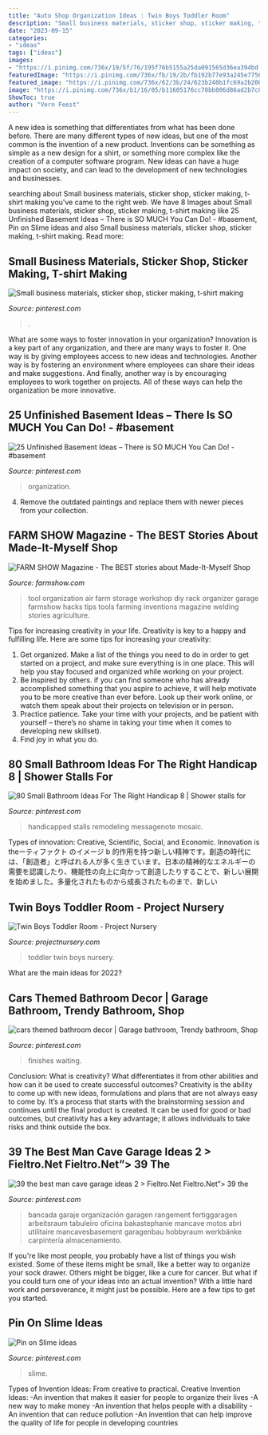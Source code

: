 ```yaml
---
title: "Auto Shop Organization Ideas : Twin Boys Toddler Room"
description: "Small business materials, sticker shop, sticker making, t-shirt making"
date: "2023-09-15"
categories:
- "ideas"
tags: ["ideas"]
images:
- "https://i.pinimg.com/736x/19/5f/76/195f76b5155a25da091565d36ea394bd.jpg"
featuredImage: "https://i.pinimg.com/736x/fb/19/2b/fb192b77e93a245e775607353228b531.jpg"
featured_image: "https://i.pinimg.com/736x/62/3b/24/623b240b1fc69a2b20005dae1d70c451.jpg"
image: "https://i.pinimg.com/736x/b1/16/05/b11605176cc78bb806d86ad2b7c07af9.jpg"
ShowToc: true
author: "Vern Feest"
---
```



A new idea is something that differentiates from what has been done before. There are many different types of new ideas, but one of the most common is the invention of a new product. Inventions can be something as simple as a new design for a shirt, or something more complex like the creation of a computer software program. New ideas can have a huge impact on society, and can lead to the development of new technologies and businesses.

	

		
searching about Small business materials, sticker shop, sticker making, t-shirt making you've came to the right web. We have 8 Images about Small business materials, sticker shop, sticker making, t-shirt making like 25 Unfinished Basement Ideas – There is SO MUCH You Can Do! - #basement, Pin on Slime ideas and also Small business materials, sticker shop, sticker making, t-shirt making. Read more:
		
    
## Small Business Materials, Sticker Shop, Sticker Making, T-shirt Making

<img loading=lazy src="https://i.pinimg.com/736x/94/aa/51/94aa51ed344bf24e559053182afbd197.jpg" onerror="this.onerror=null;this.src='https://tse2.mm.bing.net/th?id=OIP.qwrULjq3MO2tOJNB9GrQFgHaNK&amp;pid=15.1';" alt="Small business materials, sticker shop, sticker making, t-shirt making">

_Source: pinterest.com_

>. 

	

What are some ways to foster innovation in your organization?
Innovation is a key part of any organization, and there are many ways to foster it. One way is by giving employees access to new ideas and technologies. Another way is by fostering an environment where employees can share their ideas and make suggestions. And finally, another way is by encouraging employees to work together on projects. All of these ways can help the organization be more innovative.

    
## 25 Unfinished Basement Ideas – There Is SO MUCH You Can Do! - #basement

<img loading=lazy src="https://i.pinimg.com/736x/19/5f/76/195f76b5155a25da091565d36ea394bd.jpg" onerror="this.onerror=null;this.src='https://tse3.mm.bing.net/th?id=OIP.EoOG5WhO-9if0_2-uRzW6wHaJ4&amp;pid=15.1';" alt="25 Unfinished Basement Ideas – There is SO MUCH You Can Do! - #basement">

_Source: pinterest.com_

>organization. 

	

4. Remove the outdated paintings and replace them with newer pieces from your collection. 

    
## FARM SHOW Magazine - The BEST Stories About Made-It-Myself Shop

<img loading=lazy src="https://www.farmshow.com/images/articles/37/1/4476_l.jpg" onerror="this.onerror=null;this.src='https://tse4.mm.bing.net/th?id=OIP.m58FpEOt-1BxK7WZPGcdJQHaKn&amp;pid=15.1';" alt="FARM SHOW Magazine - The BEST stories about Made-It-Myself Shop">

_Source: farmshow.com_

>tool organization air farm storage workshop diy rack organizer garage farmshow hacks tips tools farming inventions magazine welding stories agriculture. 

	

Tips for increasing creativity in your life.
Creativity is key to a happy and fulfilling life. Here are some tips for increasing your creativity: 
1. Get organized. Make a list of the things you need to do in order to get started on a project, and make sure everything is in one place. This will help you stay focused and organized while working on your project. 
2. Be inspired by others. if you can find someone who has already accomplished something that you aspire to achieve, it will help motivate you to be more creative than ever before. Look up their work online, or watch them speak about their projects on television or in person. 
3. Practice patience. Take your time with your projects, and be patient with yourself – there’s no shame in taking your time when it comes to developing new skillset). 
4. Find joy in what you do.

    
## 80 Small Bathroom Ideas For The Right Handicap 8 | Shower Stalls For

<img loading=lazy src="https://i.pinimg.com/736x/97/0b/19/970b19cb0ae415c21f112357e03b8487.jpg" onerror="this.onerror=null;this.src='https://tse3.mm.bing.net/th?id=OIP.UypfAH46DjGCfLcGqeI3QAHaJ3&amp;pid=15.1';" alt="80 Small Bathroom Ideas For The Right Handicap 8 | Shower stalls for">

_Source: pinterest.com_

>handicapped stalls remodeling messagenote mosaic. 

	

Types of innovation: Creative, Scientific, Social, and Economic.
Innovation is theーティファクト のイメージ b 的作用を持つ新しい精神です。創造の時代には、「創造者」と呼ばれる人が多く生きています。日本の精神的なエネルギーの需要を認識したり、機能性の向上に向かって創造したりすることで、新しい展開を始めました。多量化されたものから成長されたものまで、新しい

    
## Twin Boys Toddler Room - Project Nursery

<img loading=lazy src="https://projectnursery.com/wp-content/uploads/2012/11/BoB-new-room-2.jpg" onerror="this.onerror=null;this.src='https://tse2.mm.bing.net/th?id=OIP.m4T0sxUjYW22pYPZn350EQHaLH&amp;pid=15.1';" alt="Twin Boys Toddler Room - Project Nursery">

_Source: projectnursery.com_

>toddler twin boys nursery. 

	

What are the main ideas for 2022?
 

    
## Cars Themed Bathroom Decor | Garage Bathroom, Trendy Bathroom, Shop

<img loading=lazy src="https://i.pinimg.com/736x/fb/19/2b/fb192b77e93a245e775607353228b531.jpg" onerror="this.onerror=null;this.src='https://tse1.mm.bing.net/th?id=OIP.jUJT_fe3RiNINb6cpnd16wHaLL&amp;pid=15.1';" alt="cars themed bathroom decor | Garage bathroom, Trendy bathroom, Shop">

_Source: pinterest.com_

>finishes waiting. 

	

Conclusion: What is creativity? What differentiates it from other abilities and how can it be used to create successful outcomes?
Creativity is the ability to come up with new ideas, formulations and plans that are not always easy to come by. It’s a process that starts with the brainstorming session and continues until the final product is created. It can be used for good or bad outcomes, but creativity has a key advantage; it allows individuals to take risks and think outside the box.

    
## 39 The Best Man Cave Garage Ideas 2 &gt; Fieltro.Net Fieltro.Net”&gt; 39 The

<img loading=lazy src="https://i.pinimg.com/736x/62/3b/24/623b240b1fc69a2b20005dae1d70c451.jpg" onerror="this.onerror=null;this.src='https://tse4.mm.bing.net/th?id=OIP.mnCste-3MSkUYb5fouyTewHaJ4&amp;pid=15.1';" alt="39 the best man cave garage ideas 2 &gt; Fieltro.Net Fieltro.Net”&gt; 39 the">

_Source: pinterest.com_

>bancada garaje organización garagen rangement fertiggaragen arbeitsraum tabuleiro oficina bakastephanie mancave motos abri utilitaire mancavesbasement garagenbau hobbyraum werkbänke carpintería almacenamiento. 

	

If you're like most people, you probably have a list of things you wish existed. Some of these items might be small, like a better way to organize your sock drawer. Others might be bigger, like a cure for cancer. But what if you could turn one of your ideas into an actual invention? With a little hard work and perseverance, it might just be possible. Here are a few tips to get you started.

    
## Pin On Slime Ideas

<img loading=lazy src="https://i.pinimg.com/736x/b1/16/05/b11605176cc78bb806d86ad2b7c07af9.jpg" onerror="this.onerror=null;this.src='https://tse2.mm.bing.net/th?id=OIP.3pKFdCJ54rQD2m_gA7niegHaJ3&amp;pid=15.1';" alt="Pin on Slime ideas">

_Source: pinterest.com_

>slime. 

	

Types of Invention Ideas: From creative to practical.
Creative Invention Ideas: 
-An invention that makes it easier for people to organize their lives 
-A new way to make money 
-An invention that helps people with a disability 
-An invention that can reduce pollution 
-An invention that can help improve the quality of life for people in developing countries


